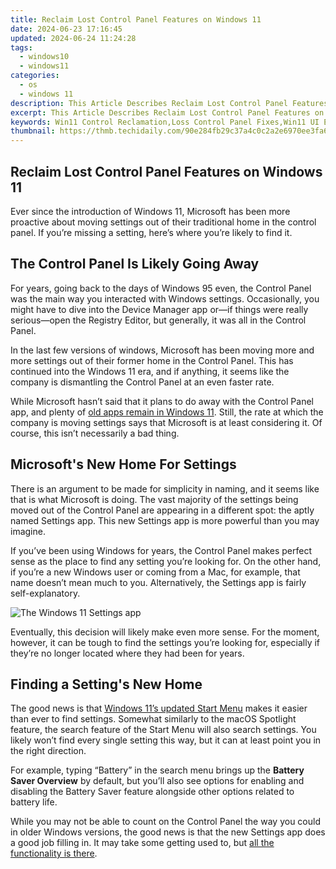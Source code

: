 ```yaml
---
title: Reclaim Lost Control Panel Features on Windows 11
date: 2024-06-23 17:16:45
updated: 2024-06-24 11:24:28
tags:
  - windows10
  - windows11
categories:
  - os
  - windows 11
description: This Article Describes Reclaim Lost Control Panel Features on Windows 11
excerpt: This Article Describes Reclaim Lost Control Panel Features on Windows 11
keywords: Win11 Control Reclamation,Loss Control Panel Fixes,Win11 UI Enhancements,Restore PC Controls,Windows Feature Revival,11 Panel Improvement,Customize Win11 UI
thumbnail: https://thmb.techidaily.com/90e284fb29c37a4c0c2a2e6970ee3fa6b56745fa434982e234c62e6bb83237e0.jpg
---
```


## Reclaim Lost Control Panel Features on Windows 11

 Ever since the introduction of Windows 11, Microsoft has been more proactive about moving settings out of their traditional home in the control panel. If you’re missing a setting, here’s where you’re likely to find it.

## The Control Panel Is Likely Going Away

 For years, going back to the days of Windows 95 even, the Control Panel was the main way you interacted with Windows settings. Occasionally, you might have to dive into the Device Manager app or—if things were really serious—open the Registry Editor, but generally, it was all in the Control Panel.

 In the last few versions of windows, Microsoft has been moving more and more settings out of their former home in the Control Panel. This has continued into the Windows 11 era, and if anything, it seems like the company is dismantling the Control Panel at an even faster rate.

 While Microsoft hasn’t said that it plans to do away with the Control Panel app, and plenty of [old apps remain in Windows 11](https://www.makeuseof.com/ancient-windows-features-still-in-windows-11/). Still, the rate at which the company is moving settings says that Microsoft is at least considering it. Of course, this isn’t necessarily a bad thing.

## Microsoft's New Home For Settings

 There is an argument to be made for simplicity in naming, and it seems like that is what Microsoft is doing. The vast majority of the settings being moved out of the Control Panel are appearing in a different spot: the aptly named Settings app. This new Settings app is more powerful than you may imagine.

 If you’ve been using Windows for years, the Control Panel makes perfect sense as the place to find any setting you’re looking for. On the other hand, if you’re a new Windows user or coming from a Mac, for example, that name doesn’t mean much to you. Alternatively, the Settings app is fairly self-explanatory.

![The Windows 11 Settings app](https://static1.makeuseofimages.com/wordpress/wp-content/uploads/2024/04/the-windows-11-settings-app.jpg)

 Eventually, this decision will likely make even more sense. For the moment, however, it can be tough to find the settings you’re looking for, especially if they’re no longer located where they had been for years.

## Finding a Setting's New Home

 The good news is that [Windows 11’s updated Start Menu](https://www.makeuseof.com/ways-use-windows-11-start-menu/) makes it easier than ever to find settings. Somewhat similarly to the macOS Spotlight feature, the search feature of the Start Menu will also search settings. You likely won’t find every single setting this way, but it can at least point you in the right direction.

 For example, typing “Battery” in the search menu brings up the **Battery Saver Overview** by default, but you’ll also see options for enabling and disabling the Battery Saver feature alongside other options related to battery life.

 While you may not be able to count on the Control Panel the way you could in older Windows versions, the good news is that the new Settings app does a good job filling in. It may take some getting used to, but [all the functionality is there](https://www.makeuseof.com/windows-11-enhanced-settings-app-guide/).

